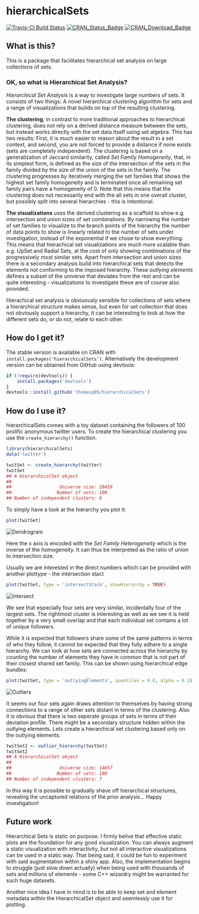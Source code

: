 # hierarchicalSets

[![Travis-CI Build Status](https://travis-ci.org/thomasp85/hierarchicalSets.svg?branch=master)](https://travis-ci.org/thomasp85/hierarchicalSets)
[![CRAN_Status_Badge](http://www.r-pkg.org/badges/version/hierarchicalSets)](http://cran.r-project.org/package=hierarchicalSets)
[![CRAN_Download_Badge](http://cranlogs.r-pkg.org/badges/grand-total/hierarchicalSets)](http://cran.r-project.org/package=hierarchicalSets)

## What is this?
This is a package that facilitates hierarchical set analysis on large 
collections of sets.

### OK, so what is Hierarchical Set Analysis?
*Hierarchical Set Analysis* is a way to investigate large numbers of sets. It
consists of two things: A novel hierarchical clustering algorithm for sets and
a range of visualizations that builds on top of the resulting clustering.

**The clustering**, in contrast to more traditional approaches to hierarchical 
clustering, does not rely on a derived distance measure between the sets, but
instead works directly with the set data itself using set algebra. This has two
results: First, it is much easier to reason about the result in a set context, 
and second, you are not forced to provide a distance if none exists (sets are
completely independent). The clustering is based on a generalization of Jaccard
similarity, called *Set Family Homogeneity*, that, in its simplest form, is 
defined as the size of the intersection of the sets in the family divided by the 
size of the union of the sets in the family. The clustering progresses by 
iteratively merging the set families that shows the highest set family 
homogeneity and is terminated once all remaining set family pairs have a 
homogeneity of 0. Note that this means that the clustering does not necessarily 
end with the all sets in one overall cluster, but possibly split into several
hierarchies - this is intentional.

**The visualizations** uses the derived clustering as a scaffold to show e.g.
intersection and union sizes of set combinations. By narrowing the number of
set families to visualize to the branch points of the hierarchy the number of
data points to show is linearly related to the number of sets under 
investigation, instead of the exponential if we chose to show everything. This 
means that hierachical set visualizations are much more scalable than e.g. UpSet
and Radial Sets, at the cost of only showing combinations of the progressively
most similar sets. Apart from intersection and union sizes there is a secondary
analysis build into hierarchical sets that detects the elements not conforming
to the imposed hierarchy. These *outlying elements* defines a subset of the
universe that deviates from the rest and can be quite interesting - 
visualizations to investigate these are of course also provided.

Hierachical set analysis is obviuously sensible for collections of sets where a
hierarchical structure makes sense, but even for set collection that does not 
obviously support a hierarchy, it can be interesting to look at how the 
different sets do, or do not, relate to each other.

## How do I get it?
The stable version is available on CRAN with 
`install.packages('hierarchicalSets')`. Alternatively the development version 
can be obtained from GitHub using devtools:

```r
if (!require(devtools)) {
    install.packages('devtools')
}
devtools::install_github('thomasp85/hierarchicalSets')
```

## How do I use it?
hierarchicalSets comes with a toy dataset containing the followers of 100 
prolific anonymous twitter users. To create the hierarchical clustering you use
the `create_hierarchy()` function.

```r
library(hierarchicalSets)
data('twitter')

twitSet <- create_hierarchy(twitter)
twitSet
## A HierarchicalSet object
## 
##                  Universe size: 28459
##                 Number of sets: 100
## Number of independent clusters: 6
```

To simply have a look at the hierarchy you plot it:

```r
plot(twitSet)
```
![Dendrogram](https://dl.dropboxusercontent.com/u/2323585/hierarchicalSets/twitDen.png)

Here the x axis is encoded with the *Set Family Heterogeneity* which is the
inverse of the homogeneity. It can thus be interpreted as the ratio of union to
intersection size.

Usually we are interested in the direct numbers which can be provided with 
another plottype - the intersection stact

```r
plot(twitSet, type = 'intersectStack', showHierarchy = TRUE)
```
![Intersect](https://dl.dropboxusercontent.com/u/2323585/hierarchicalSets/twitInt.png)

We see that especially four sets are very similar, incidentally four of the 
largest sets. The rightmost cluster is interesting as well as we see it is held 
together by a very small overlap and that each individual set contains a lot of
unique followers.

While it is expected that followers share some of the same patterns in terms of
who they follow, it cannot be expected that they fully adhere to a single 
hierarchy. We can look at how sets are connected across the hierarchy by 
counting the number of elements they have in common that is not part of their 
closest shared set family. This can be shown using hierarchical edge bundles:

```r
plot(twitSet, type = 'outlyingElements', quantiles = 0.8, alpha = 0.2)
```
![Outliers](https://dl.dropboxusercontent.com/u/2323585/hierarchicalSets/twitOut.png)

It seems our four sets again draws attention to themselves by having strong
connections to a range of other sets distant in terms of the clustering. Also
it is obvious that there is two seperate groups of sets in terms of their 
deviation profile. There might be a secondary structure hidden within the 
outlying elements. Lets create a hierarchical set clustering based only on the
outlying elements:

```r
twitSet2 <- outlier_hierarchy(twitSet)
twitSet2
## A HierarchicalSet object
## 
##                  Universe size: 14657
##                 Number of sets: 100
## Number of independent clusters: 7
```

In this way it is possible to gradually shave off hierarchical structures, 
revealing the uncaptured relations of the prior analysis... Happy investigation!

## Future work
Hierarchical Sets is static on purpose. I firmly belive that effective static
plots are the foundation for any good visualization. You can always augment a
static visualization with interactivity, but not all interactive visualizations
can be used in a static way. That being said, it could be fun to experiment with
said augmentation within a shiny app. Also, the implementation begins to 
struggle (just slow down actually) when being used with thousands of sets and 
millions of elements - some C++ wizardry might be warranted for such huge 
datasets.

Another nice idea I have in mind is to be able to keep set and element metadata
within the HierarchicalSet object and seemlessly use it for plotting.

